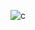 ![c](https://user-images.githubusercontent.com/84397062/163429435-e5538559-dd59-4309-bee9-56eae59ca717.svg)
